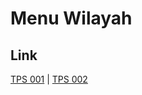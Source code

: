 # Menu Wilayah

## Link

[TPS 001](https://github.com/gigit-pemilu/pemilu-2024-96-papua-barat-daya/tree/main/pilpres/hitung-suara/sub/96-papua-barat-daya/sub/03-raja-ampat/sub/04-salawati-utara/sub/2002-kapatlap/sub/001-tps)
 | 
[TPS 002](https://github.com/gigit-pemilu/pemilu-2024-96-papua-barat-daya/tree/main/pilpres/hitung-suara/sub/96-papua-barat-daya/sub/03-raja-ampat/sub/04-salawati-utara/sub/2002-kapatlap/sub/002-tps)

